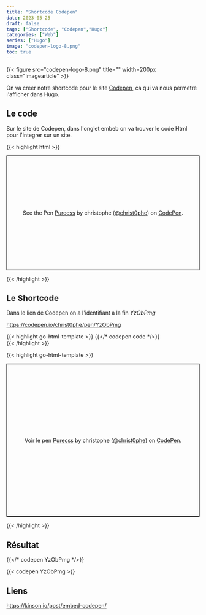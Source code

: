 ```yaml
---
title: "Shortcode Codepen"
date: 2023-05-25
draft: false
tags: ["Shortcode", "Codepen","Hugo"]
categories: ["Web"]
series: ["Hugo"]
image: "codepen-logo-8.png"
toc: true
---
```

{{< figure src="codepen-logo-8.png" title="" width=200px class="imagearticle" >}}

On va creer notre shortcode pour le site [Codepen](https://codepen.io/), ca qui va nous permetre l'afficher dans Hugo.

## Le code 
Sur le site de Codepen, dans l'onglet embeb on va trouver le code Html pour l'integrer sur un site. 

{{< highlight html >}}
<p class="codepen" data-height="300" data-theme-id="light" data-default-tab="html,result" data-slug-hash="YzObPmg" data-user="christ0phe" style="height: 300px; box-sizing: border-box; display: flex; align-items: center; justify-content: center; border: 2px solid; margin: 1em 0; padding: 1em;">
  <span>See the Pen <a href="https://codepen.io/christ0phe/pen/YzObPmg">
  Purecss</a> by christophe (<a href="https://codepen.io/christ0phe">@christ0phe</a>)
  on <a href="https://codepen.io">CodePen</a>.</span>
</p>
<script async src="https://cpwebassets.codepen.io/assets/embed/ei.js"></script>
{{< /highlight >}}

## Le Shortcode
Dans le lien de Codepen on a l'identifiant a la fin  *YzObPmg* 

https://codepen.io/christ0phe/pen/YzObPmg

{{< highlight go-html-template >}}
{{</* codepen code */>}}  
{{< /highlight >}}

{{< highlight go-html-template >}}
<!--
https://codepen.io/
-->
<p class="codepen" data-height="300" data-theme-id="light" data-default-tab="html,result" data-slug-hash="{{- .Get 0 -}}"" data-user="christ0phe" style="height: 400px; box-sizing: border-box; display: flex; align-items: center; justify-content: center; border: 2px solid; margin: 1em 0; padding: 1em;">
  <span>Voir le pen <a href="https://codepen.io/christ0phe/pen/{{- .Get 0 -}}"">
  Purecss</a> by christophe (<a href="https://codepen.io/christ0phe">@christ0phe</a>)
  on <a href="https://codepen.io">CodePen</a>.</span>
</p>
<script async src="https://cpwebassets.codepen.io/assets/embed/ei.js"></script>
{{< /highlight >}}

## Résultat

{{</* codepen YzObPmg */>}}  

{{< codepen YzObPmg >}}

## Liens

https://kinson.io/post/embed-codepen/



